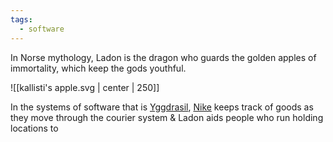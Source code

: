 ```yaml
---
tags:
  - software
---
```

In Norse mythology, Ladon is the dragon who guards the golden apples of immortality, which keep the gods youthful.

![[kallisti's apple.svg | center | 250]]

In the systems of software that is [Yggdrasil](Yggdrasil), [Nike](Nike) keeps track of goods as they move through the courier system & Ladon aids people who run holding locations to 